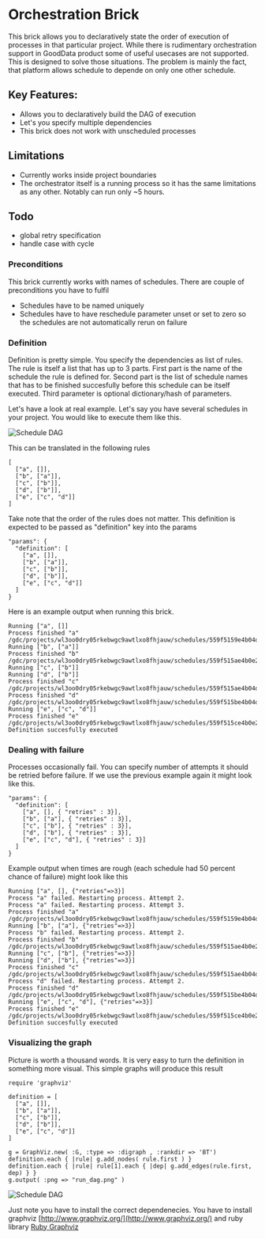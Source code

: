# Orchestration Brick
This brick allows you to declaratively state the order of execution of processes in that particular project. While there is rudimentary orchestration support in GoodData product some of useful usecases are not supported. This is designed to solve those situations. The problem is mainly the fact, that platform allows schedule to depende on only one other schedule.

## Key Features:
- Allows you to declaratively build the DAG of execution
- Let's you specify multiple dependencies
- This brick does not work with unscheduled processes

## Limitations
- Currently works inside project boundaries
- The orchestrator itself is a running process so it has the same limitations as any other. Notably can run only ~5 hours.

## Todo
- global retry specification
- handle case with cycle

### Preconditions
This brick currently works with names of schedules. There are couple of preconditions you have to fulfil

- Schedules have to be named uniquely
- Schedules have to have reschedule parameter unset or set to zero so the schedules are not automatically rerun on failure

### Definition
Definition is pretty simple. You specify the dependencies as list of rules. The rule is itself a list that has up to 3 parts. First part is the name of the schedule the rule is defined for. Second part is the list of schedule names that has to be finished succesfully before this schedule can be itself executed. Third parameter is optional dictionary/hash of parameters.

Let's have a look at real example. Let's say you have several schedules in your project. You would like to execute them like this.

![Schedule DAG](https://www.dropbox.com/s/pwoog8bh8d803xf/dag.png?dl=0&raw=1)

This can be translated in the following rules

    [
      ["a", []],
      ["b", ["a"]],
      ["c", ["b"]],
      ["d", ["b"]],
      ["e", ["c", "d"]]
    ]

Take note that the order of the rules does not matter. This definition is expected to be passed as "definition" key into the params

    "params": {
      "definition": [
        ["a", []],
        ["b", ["a"]],
        ["c", ["b"]],
        ["d", ["b"]],
        ["e", ["c", "d"]]
      ]
    }

Here is an example output when running this brick.

    Running ["a", []]
    Process finished "a" /gdc/projects/wl3oo0dry05rkebwgc9awtlxo8fhjauw/schedules/559f5159e4b04dc2ca9dbd78/executions/559f52aee4b0e23e7b74d11c
    Running ["b", ["a"]]
    Process finished "b" /gdc/projects/wl3oo0dry05rkebwgc9awtlxo8fhjauw/schedules/559f515ae4b0e23e7b74cfc1/executions/559f52b9e4b04dc2ca9dbd83
    Running ["c", ["b"]]
    Running ["d", ["b"]]
    Process finished "c" /gdc/projects/wl3oo0dry05rkebwgc9awtlxo8fhjauw/schedules/559f515ae4b04dc2ca9dbd79/executions/559f52c3e4b0e23e7b74d11d
    Process finished "d" /gdc/projects/wl3oo0dry05rkebwgc9awtlxo8fhjauw/schedules/559f515be4b04dc2ca9dbd7a/executions/559f52c4e4b0e23e7b74d11e
    Running ["e", ["c", "d"]]
    Process finished "e" /gdc/projects/wl3oo0dry05rkebwgc9awtlxo8fhjauw/schedules/559f515ce4b0e23e7b74cfc2/executions/559f52d9e4b04dc2ca9dbd84
    Definition succesfully executed

### Dealing with failure
Processes occasionally fail. You can specify number of attempts it should be retried before failure. If we use the previous example again it might look like this.


    "params": {
      "definition": [
        ["a", [], { "retries" : 3}],
        ["b", ["a"], { "retries" : 3}],
        ["c", ["b"], { "retries" : 3}],
        ["d", ["b"], { "retries" : 3}],
        ["e", ["c", "d"], { "retries" : 3}]
      ]
    }

Example output when times are rough (each schedule had 50 percent chance of failure) might look like this

    Running ["a", [], {"retries"=>3}]
    Process "a" failed. Restarting process. Attempt 2.
    Process "a" failed. Restarting process. Attempt 3.
    Process finished "a" /gdc/projects/wl3oo0dry05rkebwgc9awtlxo8fhjauw/schedules/559f5159e4b04dc2ca9dbd78/executions/559f5716e4b0e23e7b74d257
    Running ["b", ["a"], {"retries"=>3}]
    Process "b" failed. Restarting process. Attempt 2.
    Process finished "b" /gdc/projects/wl3oo0dry05rkebwgc9awtlxo8fhjauw/schedules/559f515ae4b0e23e7b74cfc1/executions/559f5735e4b04dc2ca9dbdd6
    Running ["c", ["b"], {"retries"=>3}]
    Running ["d", ["b"], {"retries"=>3}]
    Process finished "c" /gdc/projects/wl3oo0dry05rkebwgc9awtlxo8fhjauw/schedules/559f515ae4b04dc2ca9dbd79/executions/559f5740e4b0e23e7b74d26d
    Process "d" failed. Restarting process. Attempt 2.
    Process finished "d" /gdc/projects/wl3oo0dry05rkebwgc9awtlxo8fhjauw/schedules/559f515be4b04dc2ca9dbd7a/executions/559f5769e4b04dc2ca9dbdd7
    Running ["e", ["c", "d"], {"retries"=>3}]
    Process finished "e" /gdc/projects/wl3oo0dry05rkebwgc9awtlxo8fhjauw/schedules/559f515ce4b0e23e7b74cfc2/executions/559f57bbe4b0e23e7b74d287
    Definition succesfully executed

### Visualizing the graph

Picture is worth a thousand words. It is very easy to turn the definition in something more visual. This simple graphs will produce this result

    require 'graphviz'

    definition = [
      ["a", []],
      ["b", ["a"]],
      ["c", ["b"]],
      ["d", ["b"]],
      ["e", ["c", "d"]]
    ]

    g = GraphViz.new( :G, :type => :digraph , :rankdir => 'BT')
    definition.each { |rule| g.add_nodes( rule.first ) }
    definition.each { |rule| rule[1].each { |dep| g.add_edges(rule.first, dep) } }
    g.output( :png => "run_dag.png" )

![Schedule DAG](https://www.dropbox.com/s/fj5burfpo0vho2w/run_dag.png?dl=0&raw=1)

Just note you have to install the correct dependenecies. You have to install graphviz [http://www.graphviz.org/](http://www.graphviz.org/) and ruby library [Ruby Graphviz](https://github.com/glejeune/Ruby-Graphviz)